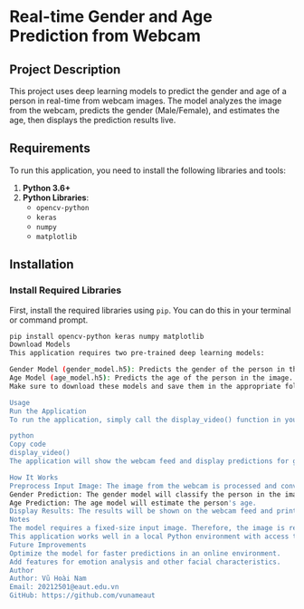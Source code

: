 # Real-time Gender and Age Prediction from Webcam

## Project Description
This project uses deep learning models to predict the gender and age of a person in real-time from webcam images. The model analyzes the image from the webcam, predicts the gender (Male/Female), and estimates the age, then displays the prediction results live.

## Requirements
To run this application, you need to install the following libraries and tools:

1. **Python 3.6+**
2. **Python Libraries**:
   - `opencv-python`
   - `keras`
   - `numpy`
   - `matplotlib`

## Installation

### Install Required Libraries
First, install the required libraries using `pip`. You can do this in your terminal or command prompt.

```bash
pip install opencv-python keras numpy matplotlib
Download Models
This application requires two pre-trained deep learning models:

Gender Model (gender_model.h5): Predicts the gender of the person in the image.
Age Model (age_model.h5): Predicts the age of the person in the image.
Make sure to download these models and save them in the appropriate folder along with the project's source code.

Usage
Run the Application
To run the application, simply call the display_video() function in your code. The application will open your webcam and display the live predictions of gender and age.

python
Copy code
display_video()
The application will show the webcam feed and display predictions for gender and age directly on the screen. You can stop the application by closing the image display window or breaking the loop in the code.

How It Works
Preprocess Input Image: The image from the webcam is processed and converted to grayscale to fit the model's input requirements.
Gender Prediction: The gender model will classify the person in the image as "Male" or "Female."
Age Prediction: The age model will estimate the person's age.
Display Results: The results will be shown on the webcam feed and printed in the console.
Notes
The model requires a fixed-size input image. Therefore, the image is resized and normalized before being passed to the model.
This application works well in a local Python environment with access to a webcam. If running on Google Colab, additional modifications may be needed to capture webcam images (such as using eval_js to fetch webcam images from the browser).
Future Improvements
Optimize the model for faster predictions in an online environment.
Add features for emotion analysis and other facial characteristics.
Author
Author: Vũ Hoài Nam
Email: 20212501@eaut.edu.vn
GitHub: https://github.com/vunameaut